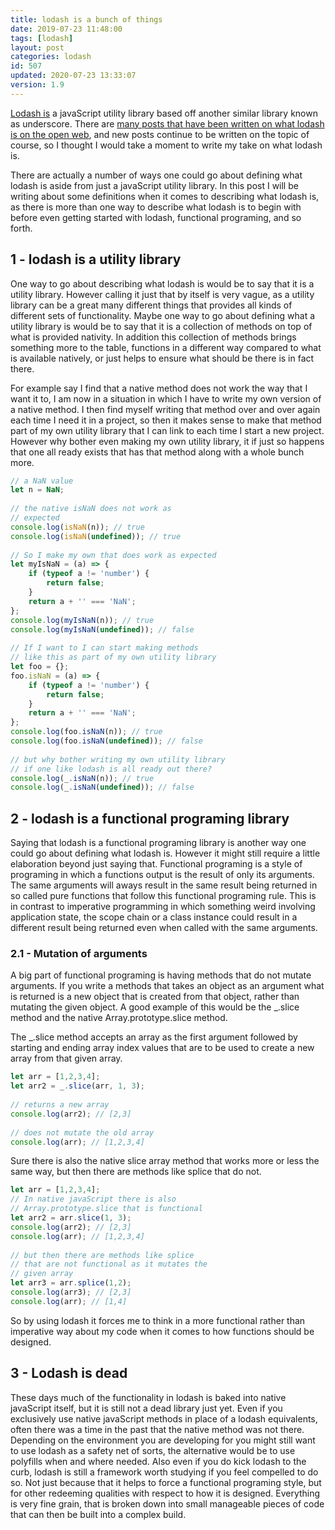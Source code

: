 ```yaml
---
title: lodash is a bunch of things
date: 2019-07-23 11:48:00
tags: [lodash]
layout: post
categories: lodash
id: 507
updated: 2020-07-23 13:33:07
version: 1.9
---
```


[Lodash is](https://lodash.com/docs/4.17.14) a javaScript utility library based off another similar library known as underscore. There are [many posts that have been written on what lodash is on the open web](https://medium.com/front-end-weekly/introduction-to-lodash-71dbee093b49), and new posts continue to be written on the topic of course, so I thought I would take a moment to write my take on what lodash is. 

There are actually a number of ways one could go about defining what lodash is aside from just a javaScript utility library. In this post I will be writing about some definitions when it comes to describing what lodash is, as there is more than one way to describe what lodash is to begin with before even getting started with lodash, functional programing, and so forth.

<!-- more -->

## 1 - lodash is a utility library

One way to go about describing what lodash is would be to say that it is a utility library. However calling it just that by itself is very vague, as a utility library can be a great many different things that provides all kinds of different sets of functionality.
Maybe one way to go about defining what a utility library is would be to say that it is a collection of methods on top of what is provided nativity. In addition this collection of methods brings something more to the table, functions in a different way compared to what is available natively, or just helps to ensure what should be there is in fact there.

For example say I find that a native method does not work the way that I want it to, I am now in a situation in which I have to write my own version of a native method. I then find myself writing that method over and over again each time I need it in a project, so then it makes sense to make that method part of my own utility library that I can link to each time I start a new project. However why bother even making my own utility library, it if just so happens that one all ready exists that has that method along with a whole bunch more.

```js
// a NaN value
let n = NaN;
 
// the native isNaN does not work as
// expected
console.log(isNaN(n)); // true
console.log(isNaN(undefined)); // true
 
// So I make my own that does work as expected
let myIsNaN = (a) => {
    if (typeof a != 'number') {
        return false;
    }
    return a + '' === 'NaN';
};
console.log(myIsNaN(n)); // true
console.log(myIsNaN(undefined)); // false
 
// If I want to I can start making methods
// like this as part of my own utility library
let foo = {};
foo.isNaN = (a) => {
    if (typeof a != 'number') {
        return false;
    }
    return a + '' === 'NaN';
};
console.log(foo.isNaN(n)); // true
console.log(foo.isNaN(undefined)); // false
 
// but why bother writing my own utility library
// if one like lodash is all ready out there?
console.log(_.isNaN(n)); // true
console.log(_.isNaN(undefined)); // false
```

## 2 - lodash is a functional programing library

Saying that lodash is a functional programing library is another way one could go about defining what lodash is. However it might still require a little elaboration beyond just saying that. Functional programing is a style of programing in which a functions output is the result of only its arguments. The same arguments will aways result in the same result being returned in so called pure functions that follow this functional programing rule. This is in contrast to imperative programming in which something weird involving application state, the scope chain or a class instance could result in a different result being returned even when called with the same arguments.

### 2.1 - Mutation of arguments

A big part of functional programing is having methods that do not mutate arguments. If you write a methods that takes an object as an argument what is returned is a new object that is created from that object, rather than mutating the given object. A good example of this would be the \_.slice method and the native Array.prototype.slice method.

The \_.slice method accepts an array as the first argument followed by starting and ending array index values that are to be used to create a new array from that given array.

```js
let arr = [1,2,3,4];
let arr2 = _.slice(arr, 1, 3);
 
// returns a new array
console.log(arr2); // [2,3]
 
// does not mutate the old array
console.log(arr); // [1,2,3,4]
```

Sure there is also the native slice array method that works more or less the same way, but then there are methods like splice that do not.

```js
let arr = [1,2,3,4];
// In native javaScript there is also
// Array.prototype.slice that is functional
let arr2 = arr.slice(1, 3);
console.log(arr2); // [2,3]
console.log(arr); // [1,2,3,4]
 
// but then there are methods like splice
// that are not functional as it mutates the
// given array
let arr3 = arr.splice(1,2);
console.log(arr3); // [2,3]
console.log(arr); // [1,4]
```

So by using lodash it forces me to think in a more functional rather than imperative way about my code when it comes to how functions should be designed.

## 3 - Lodash is dead

These days much of the functionality in lodash is baked into native javaScript itself, but it is still not a dead library just yet. Even if you exclusively use native javaScript methods in place of a lodash equivalents, often there was a time in the past that the native method was not there. Depending on the environment you are developing for you might still want to use lodash as a safety net of sorts, the alternative would be to use polyfills when and where needed. Also even if you do kick lodash to the curb, lodash is still a framework worth studying if you feel compelled to do so. Not just because that it helps to force a functional programing style, but for other redeeming qualities with respect to how it is designed. Everything is very fine grain, that is broken down into small manageable pieces of code that can then be built into a complex build.